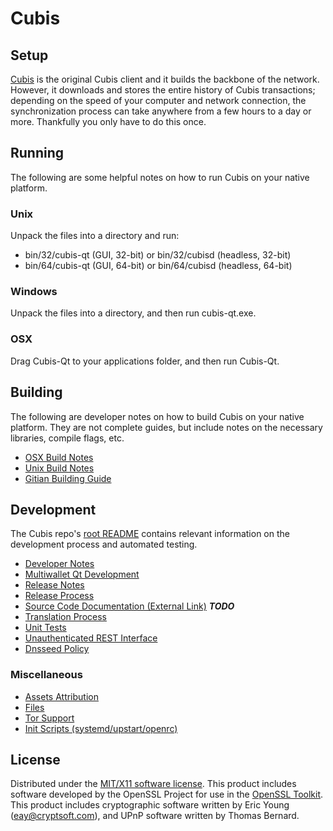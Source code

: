 Cubis
=====================

Setup
---------------------
[Cubis](http://cubis.co/) is the original Cubis client and it builds the backbone of the network. However, it downloads and stores the entire history of Cubis transactions; depending on the speed of your computer and network connection, the synchronization process can take anywhere from a few hours to a day or more. Thankfully you only have to do this once.

Running
---------------------
The following are some helpful notes on how to run Cubis on your native platform.

### Unix

Unpack the files into a directory and run:

- bin/32/cubis-qt (GUI, 32-bit) or bin/32/cubisd (headless, 32-bit)
- bin/64/cubis-qt (GUI, 64-bit) or bin/64/cubisd (headless, 64-bit)

### Windows

Unpack the files into a directory, and then run cubis-qt.exe.

### OSX

Drag Cubis-Qt to your applications folder, and then run Cubis-Qt.

Building
---------------------
The following are developer notes on how to build Cubis on your native platform. They are not complete guides, but include notes on the necessary libraries, compile flags, etc.

- [OSX Build Notes](build-osx.md)
- [Unix Build Notes](build-unix.md)
- [Gitian Building Guide](gitian-building.md)

Development
---------------------
The Cubis repo's [root README](https://github.com/CubisCoin/cubis/blob/master/README.md) contains relevant information on the development process and automated testing.

- [Developer Notes](developer-notes.md)
- [Multiwallet Qt Development](multiwallet-qt.md)
- [Release Notes](release-notes.md)
- [Release Process](release-process.md)
- [Source Code Documentation (External Link)](https://dev.visucore.com/bitcoin/doxygen/) ***TODO***
- [Translation Process](translation_process.md)
- [Unit Tests](unit-tests.md)
- [Unauthenticated REST Interface](REST-interface.md)
- [Dnsseed Policy](dnsseed-policy.md)

### Miscellaneous
- [Assets Attribution](assets-attribution.md)
- [Files](files.md)
- [Tor Support](tor.md)
- [Init Scripts (systemd/upstart/openrc)](init.md)

License
---------------------
Distributed under the [MIT/X11 software license](http://www.opensource.org/licenses/mit-license.php).
This product includes software developed by the OpenSSL Project for use in the [OpenSSL Toolkit](https://www.openssl.org/). This product includes
cryptographic software written by Eric Young ([eay@cryptsoft.com](mailto:eay@cryptsoft.com)), and UPnP software written by Thomas Bernard.
